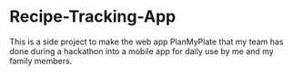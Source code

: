 # Recipe-Tracking-App
This is a side project to make the web app PlanMyPlate that my team has done during a hackathon into a mobile app for daily use by me and my family members.
